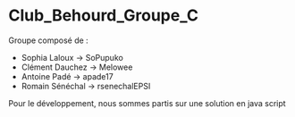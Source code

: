 # Club_Behourd_Groupe_C
Groupe composé de : 
 - Sophia Laloux -> SoPupuko
 - Clément Dauchez -> Melowee
 - Antoine Padé -> apade17
 - Romain Sénéchal -> rsenechalEPSI

Pour le développement, nous sommes partis sur une solution en java script
